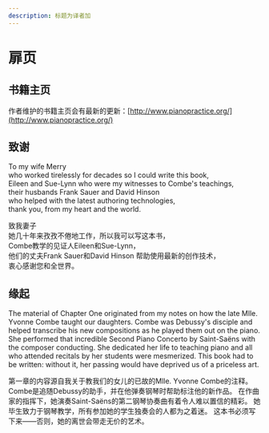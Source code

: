 ```yaml
---
description: 标题为译者加
---
```


# 扉页

## 书籍主页

作者维护的书籍主页会有最新的更新：[http://www.pianopractice.org/](http://www.pianopractice.org/)

## 致谢

To my wife Merry  
who worked tirelessly for decades so I could write this book,   
Eileen and Sue-Lynn who were my witnesses to Combe's teachings,   
their husbands Frank Sauer and David Hinson  
who helped with the latest authoring technologies,  
thank you, from my heart and the world.

致我妻子    
她几十年来孜孜不倦地工作，所以我可以写这本书，  
Combe教学的见证人Eileen和Sue-Lynn，  
他们的丈夫Frank Sauer和David Hinson 帮助使用最新的创作技术，  
衷心感谢您和全世界。

## 缘起

The material of Chapter One originated from my notes on how the late Mlle. Yvonne Combe taught our daughters. Combe was Debussy's disciple and helped transcribe his new compositions as he played them out on the piano. She performed that incredible Second Piano Concerto by Saint-Saëns with the composer conducting. She dedicated her life to teaching piano and all who attended recitals by her students were mesmerized. This book had to be written: without it, her passing would have deprived us of a priceless art.

第一章的内容源自我关于教我们的女儿的已故的Mlle. Yvonne Combe的注释。Combe是追随Debussy的助手，并在他弹奏钢琴时帮助标注他的新作品。 在作曲家的指挥下，她演奏Saint-Saëns的第二钢琴协奏曲有着令人难以置信的精彩。 她毕生致力于钢琴教学，所有参加她的学生独奏会的人都为之着迷。 这本书必须写下来——否则，她的离世会带走无价的艺术。

